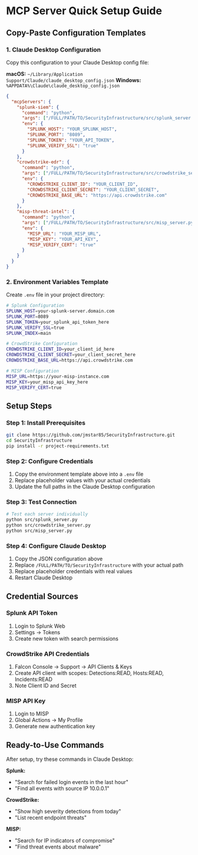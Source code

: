 # MCP Server Quick Setup Guide

## Copy-Paste Configuration Templates

### 1. Claude Desktop Configuration
Copy this configuration to your Claude Desktop config file:

**macOS:** `~/Library/Application Support/Claude/claude_desktop_config.json`
**Windows:** `%APPDATA%\Claude\claude_desktop_config.json`

```json
{
  "mcpServers": {
    "splunk-siem": {
      "command": "python",
      "args": ["/FULL/PATH/TO/SecurityInfrastructure/src/splunk_server.py"],
      "env": {
        "SPLUNK_HOST": "YOUR_SPLUNK_HOST",
        "SPLUNK_PORT": "8089",
        "SPLUNK_TOKEN": "YOUR_API_TOKEN",
        "SPLUNK_VERIFY_SSL": "true"
      }
    },
    "crowdstrike-edr": {
      "command": "python",
      "args": ["/FULL/PATH/TO/SecurityInfrastructure/src/crowdstrike_server.py"],
      "env": {
        "CROWDSTRIKE_CLIENT_ID": "YOUR_CLIENT_ID",
        "CROWDSTRIKE_CLIENT_SECRET": "YOUR_CLIENT_SECRET",
        "CROWDSTRIKE_BASE_URL": "https://api.crowdstrike.com"
      }
    },
    "misp-threat-intel": {
      "command": "python",
      "args": ["/FULL/PATH/TO/SecurityInfrastructure/src/misp_server.py"],
      "env": {
        "MISP_URL": "YOUR_MISP_URL",
        "MISP_KEY": "YOUR_API_KEY",
        "MISP_VERIFY_CERT": "true"
      }
    }
  }
}
```

### 2. Environment Variables Template
Create `.env` file in your project directory:

```bash
# Splunk Configuration
SPLUNK_HOST=your-splunk-server.domain.com
SPLUNK_PORT=8089
SPLUNK_TOKEN=your_splunk_api_token_here
SPLUNK_VERIFY_SSL=true
SPLUNK_INDEX=main

# CrowdStrike Configuration
CROWDSTRIKE_CLIENT_ID=your_client_id_here
CROWDSTRIKE_CLIENT_SECRET=your_client_secret_here
CROWDSTRIKE_BASE_URL=https://api.crowdstrike.com

# MISP Configuration
MISP_URL=https://your-misp-instance.com
MISP_KEY=your_misp_api_key_here
MISP_VERIFY_CERT=true
```

## Setup Steps

### Step 1: Install Prerequisites
```bash
git clone https://github.com/jmstar85/SecurityInfrastructure.git
cd SecurityInfrastructure
pip install -r project-requirements.txt
```

### Step 2: Configure Credentials
1. Copy the environment template above into a `.env` file
2. Replace placeholder values with your actual credentials
3. Update the full paths in the Claude Desktop configuration

### Step 3: Test Connection
```bash
# Test each server individually
python src/splunk_server.py
python src/crowdstrike_server.py  
python src/misp_server.py
```

### Step 4: Configure Claude Desktop
1. Copy the JSON configuration above
2. Replace `/FULL/PATH/TO/SecurityInfrastructure` with your actual path
3. Replace placeholder credentials with real values
4. Restart Claude Desktop

## Credential Sources

### Splunk API Token
1. Login to Splunk Web
2. Settings → Tokens
3. Create new token with search permissions

### CrowdStrike API Credentials
1. Falcon Console → Support → API Clients & Keys
2. Create API client with scopes: Detections:READ, Hosts:READ, Incidents:READ
3. Note Client ID and Secret

### MISP API Key
1. Login to MISP
2. Global Actions → My Profile
3. Generate new authentication key

## Ready-to-Use Commands

After setup, try these commands in Claude Desktop:

**Splunk:**
- "Search for failed login events in the last hour"
- "Find all events with source IP 10.0.0.1"

**CrowdStrike:**
- "Show high severity detections from today"
- "List recent endpoint threats"

**MISP:**
- "Search for IP indicators of compromise"
- "Find threat events about malware"